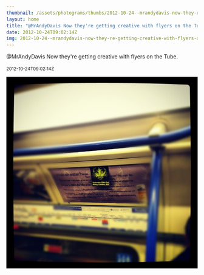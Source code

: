 ```yaml
---
thumbnail: /assets/photograms/thumbs/2012-10-24--mrandydavis-now-they-re-getting-creative-with-flyers-on-the-tube-.jpg
layout: home
title: "@MrAndyDavis Now they're getting creative with flyers on the Tube."
date: 2012-10-24T09:02:14Z
img: 2012-10-24--mrandydavis-now-they-re-getting-creative-with-flyers-on-the-tube-.jpg
---
```


@MrAndyDavis Now they're getting creative with flyers on the Tube.

<small>2012-10-24T09:02:14Z</small>

![@MrAndyDavis Now they're getting creative with flyers on the Tube.](/assets/photograms/original/2012-10-24--mrandydavis-now-they-re-getting-creative-with-flyers-on-the-tube-.jpg)
